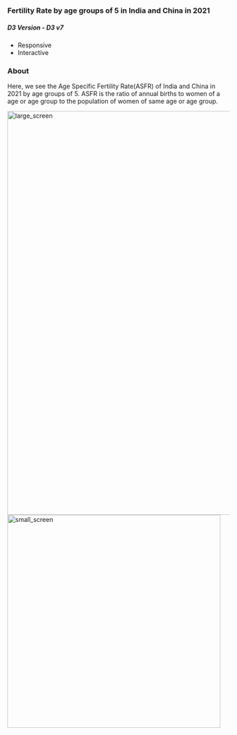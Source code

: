 ### Fertility Rate by age groups of 5 in India and China in 2021

##### D3 Version - D3 v7

- Responsive
- Interactive

### About
Here, we see the Age Specific Fertility Rate(ASFR) of India and China in 2021 by age groups of 5.
ASFR is the ratio of annual births to women of a age or age group to the population of women of same age or age group.


<img width="916" alt="large_screen" src="https://github.com/sv09/India-China-fertility-rate/assets/38870742/d6a4f0bd-cdeb-4e90-94c9-9162692f637c">

<img width="483" alt="small_screen" src="https://github.com/sv09/India-China-fertility-rate/assets/38870742/75aa2840-42f0-4307-b9ae-2b7ed7dcc79b">
